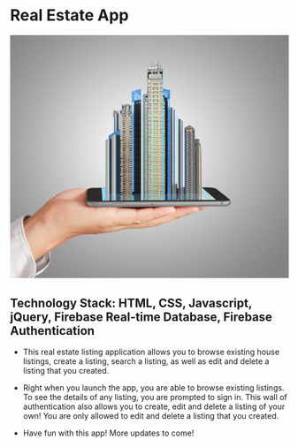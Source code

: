 # Real Estate App

![Real Estate App](assets/images/readme_img.jpg)

## Technology Stack: HTML, CSS, Javascript, jQuery, Firebase Real-time Database, Firebase Authentication

- This real estate listing application allows you to browse existing house listings, create a listing, search a listing, as well as edit and delete a listing that you created.

- Right when you launch the app, you are able to browse existing listings. To see the details of any listing, you are prompted to sign in. This wall of authentication also allows you to create, edit and delete a listing of your own! You are only allowed to edit and delete a listing that you created.

- Have fun with this app! More updates to come!
